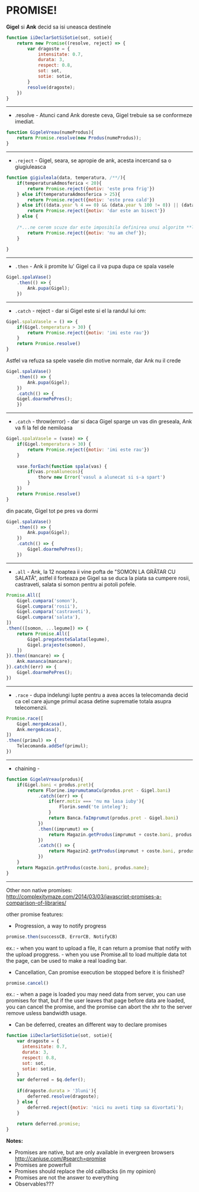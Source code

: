 # PROMISE!

**Gigel** si **Ank** decid sa isi uneasca destinele

```javascript
function iiDeclarSotSiSotie(sot, sotie){
	return new Promise((resolve, reject) => {
   		var dragoste = {
        	intensitate: 0.7,
            durata: 3,
            respect: 0.8,
            sot: sot,
            sotie: sotie,
        }
        resolve(dragoste);
   	})
}
```
---------
- .resolve - Atunci cand Ank doreste ceva, Gigel trebuie sa se conformeze imediat.

```javascript
function GigeleVreau(numeProdus){
	return Promise.resolve(new Produs(numeProdus));
}
```
---------

- ``.reject`` - Gigel, seara, se apropie de ank, acesta incercand sa o giugiuleasca

```javascript
function gigiuleala(data, temperatura, /**/){
	if(temperaturaAdmosferica < 20){
		return Promise.reject({motiv: 'este prea frig'})
    } else if(temperaturaAdmosferica > 25){
		return Promise.reject({motiv: 'este prea cald'})        
    } else if(((data.year % 4 == 0) && (data.year % 100 != 0)) || (data.year % 400 == 0)){
		return Promise.reject({motiv: 'dar este an bisect'})
    } else {
    
    /*...ne cerem scuze dar este imposibila definirea unui algoritm **loginc** cu care sa se poata intelege o femeie...*/
    	return Promise.reject({motiv: 'nu am chef'});
    }
    
}
```
---------

- ``.then`` - Ank ii promite lu' Gigel ca il va pupa dupa ce spala vasele 
```javascript
Gigel.spalaVase()
	.then(() => {
    	Ank.pupa(Gigel);
    })

```
---------

- ``.catch`` - reject - dar si Gigel este si el la randul lui om:

```javascript
Gigel.spalaVasele = () => {
	if(Gigel.temperatura > 30) {
    	return Promise.reject({motiv: 'imi este rau'})
    }
    return Promise.resolve()
}
```

Astfel va refuza sa spele vasele din motive normale, dar Ank nu il crede

```javascript
Gigel.spalaVase()
	.then(() => {
    	Ank.pupa(Gigel);
    })
    .catch(() => {
	Gigel.doarmePePres();
    })

```
---------

- ``.catch`` - throw(error) - dar si daca Gigel sparge un vas din greseala, Ank va fi la fel de nemiloasa

```javascript
Gigel.spalaVasele = (vase) => {
	if(Gigel.temperatura > 30) {
    	return Promise.reject({motiv: 'imi este rau'})
    }
    
    vase.forEach(function spala(vas) {
    	if(vas.preaAlunecos){
        	thorw new Error('vasul a alunecat si s-a spart')
        }
    })    
    return Promise.resolve()
}
```

din pacate, Gigel tot pe pres va dormi

```javascript
Gigel.spalaVase()
	.then(() => {
    	Ank.pupa(Gigel);
    })
    .catch(() => {
		Gigel.doarmePePres();
    })

```
---------

- ``.all`` - Ank, la 12 noaptea ii vine pofta de "SOMON LA GRĂTAR CU SALATĂ", astfel il forteaza pe Gigel sa se duca la piata sa cumpere rosii, castraveti, salata si somon pentru ai potoli pofele.

```javascript
Promise.All([
	Gigel.cumpara('somon'),
	Gigel.cumpara('rosii'),
	Gigel.cumpara('castraveti'),
	Gigel.cumpara('salata'),
])
.then(([somon, ...legume]) => {
	return Promise.All([
   		Gigel.pregatesteSalata(legume),
 	   	Gigel.prajeste(somon),
    ])
}).then((mancare) => {
	Ank.mananca(mancare);
}).catch((err) => {
	Gigel.doarmePePres();
})

```
---------

- ``.race`` - dupa indelungi lupte pentru a avea acces la telecomanda decid ca cel care ajunge primul acasa detine suprematie totala asupra telecomenzii.

```javascript
Promise.race([
	Gigel.mergeAcasa(),
	Ank.mergeAcasa(),
])
.then((primul) => {
	Telecomanda.addSef(primul);
})
```
---------

- chaining - 

```javascript
function GigeleVreau(produs){
	if(Gigel.bani < produs.pret){
    	return Florine.imprumutamaCu(produs.pret - Gigel.bani)
        	.catch((err) => {
            	if(err.motiv === 'nu ma lasa iuby'){
                	Florin.send('te inteleg');
                }
            	return Banca.faImprumut(produs.pret - Gigel.bani)
            })
        	.then((imprumut) => {
            	return Magazin.getProdus(imprumut + coste.bani, produs.name)
            })
            .catch(() => {
            	return Magazin2.getProdus(imprumut + coste.bani, produs.name)
            })
    }
	return Magazin.getProdus(coste.bani, produs.name);
}
```
---------


Other non native promises: http://complexitymaze.com/2014/03/03/javascript-promises-a-comparison-of-libraries/

other promise features:
- Progression, a way to notify progress
```javascript
promise.then(successCB, ErrorCB, NotifyCB)
```
ex.: 
	- when you want to upload a file, it can return a promise that notify with the upload proggress.
	- when you use Promise.all to load multiple data tot the page, can be used to make a real loading bar.

- Cancellation, Can promise execution be stopped before it is finished?

```javascript
promise.cancel()
```
ex.:
	- when a page is loaded you may need data from server, you can use promises for that, but if the user leaves that page before data are loaded, you can cancel the promise, and the promise can abort the xhr to the server remove usless bandwidth usage. 

- Can be deferred, creates an different way to declare promises


```javascript
function iiDeclarSotSiSotie(sot, sotie){
	var dragoste = {
      intensitate: 0.7,
      durata: 3,
      respect: 0.8,
      sot: sot,
      sotie: sotie,
    }
    var deferred = $q.defer();
    
    if(dragoste.durata > '3luni'){
    	deferred.resolve(dragoste);
    } else {
    	deferred.reject({motiv: 'nici nu aveti timp sa divortati');
    }
    
    return deferred.promise;
}
```

**Notes:**
- Promises are native, but are only available in evergreen browsers http://caniuse.com/#search=promise
- Promises are powerfull
- Promises should replace the old callbacks (in my opinion)
- Promises are not the answer to everything
- Observables???



